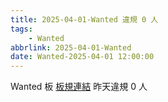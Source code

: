 ```yaml
---
title: 2025-04-01-Wanted 違規 0 人
tags:
    - Wanted
abbrlink: 2025-04-01-Wanted
date: Wanted-2025-04-01 12:00:00
---
```

Wanted 板 [板規連結](https://www.ptt.cc/bbs/Wanted/M.1608829773.A.D3B.html)
昨天違規 0 人
